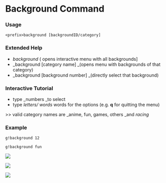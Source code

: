 # Background Command

### Usage

```
<prefix>background [backgroundID/category]
```

### Extended Help

* _background_ \( opens interactive menu with all backgrounds\]
* _background \[category name\] _\(opens menu with backgrounds of that category\)
* _background \[background number\] _\(directly select that background\) 

### Interactive Tutorial

* type _numbers _to select
* type _letters/ words_ words for the options \(e.g. **q** for quitting the menu\)

&gt;&gt; valid category names are _anime, fun, games, others _and _racing_

### Example

```
g!background 12 
```

```
g!background fun 
```

![](https://cdn.discordapp.com/attachments/282295514727448587/358591334245728287/image.png)

![](https://cdn.discordapp.com/attachments/282295514727448587/358592260314759170/image.png)

![](https://cdn.discordapp.com/attachments/282295514727448587/358591344010067969/image.png)

